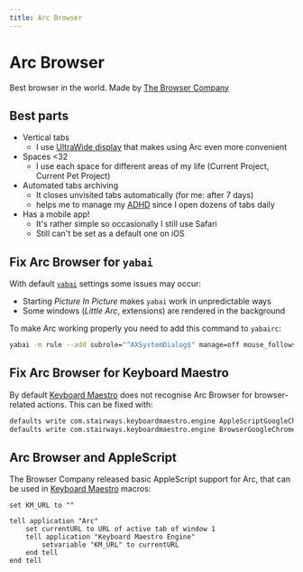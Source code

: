 ```yaml
---
title: Arc Browser
---
```


# Arc Browser

Best browser in the world. Made by [The Browser Company](https://thebrowser.company/)

## Best parts

- Vertical tabs
  - I use [UltraWide display](/Tools/hardware/index.md) that makes using Arc even more convenient
- Spaces <32
  - I use each space for different areas of my life (Current Project, Current Pet Project)
- Automated tabs archiving
  - It closes unvisited tabs automatically (for me: after 7 days)
  - helps me to manage my [ADHD](/ADHD/index.md) since I open dozens of tabs daily
- Has a mobile app!
  - It's rather simple so occasionally I still use Safari
  - Still can't be set as a default one on iOS

## Fix Arc Browser for `yabai`

With default [`yabai`](/Tools/apps/yabai.md) settings some issues may occur:

- Starting _Picture In Picture_ makes `yabai` work in unpredictable ways
- Some windows (_Little Arc_, extensions) are rendered in the background

To make Arc working properly you need to add this command to `yabairc`:

```sh
yabai -m rule --add subrole="^AXSystemDialog$" manage=off mouse_follows_focus=off
```

## Fix Arc Browser for Keyboard Maestro

By default [Keyboard Maestro](/Tools/apps/Keyboard-Maestro.md) does not recognise Arc Browser for browser-related actions. This can be fixed with:

```sh
defaults write com.stairways.keyboardmaestro.engine AppleScriptGoogleChromeBundleID -string "company.thebrowser.Browser"
defaults write com.stairways.keyboardmaestro.engine BrowserGoogleChromeName -string "Arc Browser"
```

## Arc Browser and AppleScript

The Browser Company released basic AppleScript support for Arc, that can be used in [Keyboard Maestro](/Tools/apps/Keyboard-Maestro.md) macros:

```applescript
set KM_URL to ""

tell application "Arc"
	set currentURL to URL of active tab of window 1
	tell application "Keyboard Maestro Engine"
		setvariable "KM_URL" to currentURL
	end tell
end tell
```
